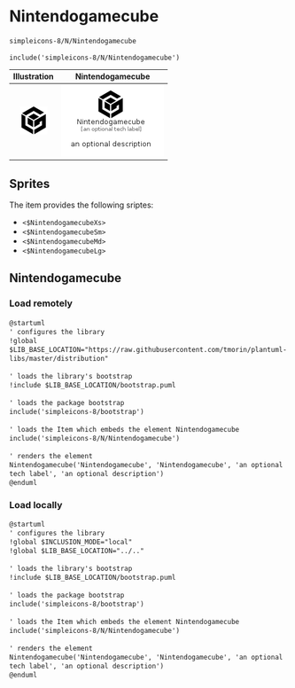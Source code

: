# Nintendogamecube


```text
simpleicons-8/N/Nintendogamecube
```

```text
include('simpleicons-8/N/Nintendogamecube')
```



| Illustration | Nintendogamecube |
| :---: | :---: |
| ![illustration for Illustration](../../simpleicons-8/N/Nintendogamecube.png) | ![illustration for Nintendogamecube](../../simpleicons-8/N/Nintendogamecube.Local.png) |



## Sprites
The item provides the following sriptes:

- `<$NintendogamecubeXs>`
- `<$NintendogamecubeSm>`
- `<$NintendogamecubeMd>`
- `<$NintendogamecubeLg>`





## Nintendogamecube

### Load remotely
```plantuml
@startuml
' configures the library
!global $LIB_BASE_LOCATION="https://raw.githubusercontent.com/tmorin/plantuml-libs/master/distribution"

' loads the library's bootstrap
!include $LIB_BASE_LOCATION/bootstrap.puml

' loads the package bootstrap
include('simpleicons-8/bootstrap')

' loads the Item which embeds the element Nintendogamecube
include('simpleicons-8/N/Nintendogamecube')

' renders the element
Nintendogamecube('Nintendogamecube', 'Nintendogamecube', 'an optional tech label', 'an optional description')
@enduml
```

### Load locally
```plantuml
@startuml
' configures the library
!global $INCLUSION_MODE="local"
!global $LIB_BASE_LOCATION="../.."

' loads the library's bootstrap
!include $LIB_BASE_LOCATION/bootstrap.puml

' loads the package bootstrap
include('simpleicons-8/bootstrap')

' loads the Item which embeds the element Nintendogamecube
include('simpleicons-8/N/Nintendogamecube')

' renders the element
Nintendogamecube('Nintendogamecube', 'Nintendogamecube', 'an optional tech label', 'an optional description')
@enduml
```

